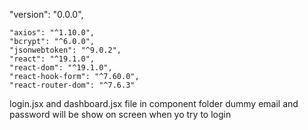  "version": "0.0.0",

    "axios": "^1.10.0",
    "bcrypt": "^6.0.0",
    "jsonwebtoken": "^9.0.2",
    "react": "^19.1.0",
    "react-dom": "^19.1.0",
    "react-hook-form": "^7.60.0",
    "react-router-dom": "^7.6.3"
 
login.jsx and dashboard.jsx file in component folder
dummy email and password will be show on screen when yo try to login
